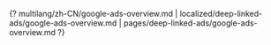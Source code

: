 {? multilang/zh-CN/google-ads-overview.md | localized/deep-linked-ads/google-ads-overview.md | pages/deep-linked-ads/google-ads-overview.md ?}
